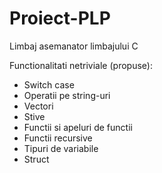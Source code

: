 # Proiect-PLP

Limbaj asemanator limbajului C

Functionalitati netriviale (propuse):
- Switch case
- Operatii pe string-uri
- Vectori
- Stive
- Functii si apeluri de functii
- Functii recursive
- Tipuri de variabile
- Struct

